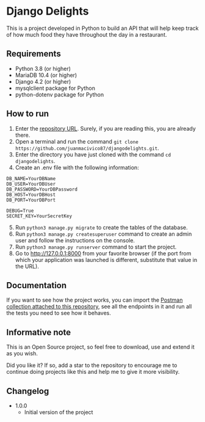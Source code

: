 # Django Delights

This is a project developed in Python to build an API that will help keep track of how much food they have throughout the day in a restaurant.

## Requirements

- Python 3.8 (or higher)
- MariaDB 10.4 (or higher)
- Django 4.2 (or higher)
- mysqlclient package for Python
- python-dotenv package for Python

## How to run

1. Enter the [repository URL](https://github.com/juanmacivico87/djangodelights). Surely, if you are reading this, you are already there.
2. Open a terminal and run the command ```git clone https://github.com/juanmacivico87/djangodelights.git```.
3. Enter the directory you have just cloned with the command ```cd djangodelights```.
4. Create an .env file with the following information:

```
DB_NAME=YourDBName
DB_USER=YourDBUser
DB_PASSWORD=YourDBPassword
DB_HOST=YourDBHost
DB_PORT=YourDBPort

DEBUG=True
SECRET_KEY=YourSecretKey
```
5. Run ```python3 manage.py migrate``` to create the tables of the database.
6. Run ```python3 manage.py createsuperuser``` command to create an admin user and follow the instructions on the console.
7. Run ```python3 manage.py runserver``` command to start the project.
8. Go to http://127.0.0.1:8000 from your favorite browser (if the port from which your application was launched is different, substitute that value in the URL).

## Documentation

If you want to see how the project works, you can import the [Postman collection attached to this repository](djangodelights.collection.json), see all the endpoints in it and run all the tests you need to see how it behaves.

## Informative note

This is an Open Source project, so feel free to download, use and extend it as you wish.

Did you like it? If so, add a star to the repository to encourage me to continue doing projects like this and help me to give it more visibility.

## Changelog

- 1.0.0
    - Initial version of the project